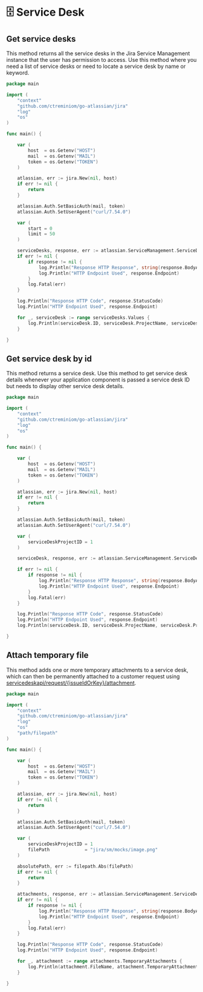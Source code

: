 # 🗄 Service Desk

## Get service desks

This method returns all the service desks in the Jira Service Management instance that the user has permission to access. Use this method where you need a list of service desks or need to locate a service desk by name or keyword.

```go
package main

import (
	"context"
	"github.com/ctreminiom/go-atlassian/jira"
	"log"
	"os"
)

func main() {

	var (
		host  = os.Getenv("HOST")
		mail  = os.Getenv("MAIL")
		token = os.Getenv("TOKEN")
	)

	atlassian, err := jira.New(nil, host)
	if err != nil {
		return
	}

	atlassian.Auth.SetBasicAuth(mail, token)
	atlassian.Auth.SetUserAgent("curl/7.54.0")

	var (
		start = 0
		limit = 50
	)

	serviceDesks, response, err := atlassian.ServiceManagement.ServiceDesk.Gets(context.Background(), start, limit)
	if err != nil {
		if response != nil {
			log.Println("Response HTTP Response", string(response.BodyAsBytes))
			log.Println("HTTP Endpoint Used", response.Endpoint)
		}
		log.Fatal(err)
	}

	log.Println("Response HTTP Code", response.StatusCode)
	log.Println("HTTP Endpoint Used", response.Endpoint)

	for _, serviceDesk := range serviceDesks.Values {
		log.Println(serviceDesk.ID, serviceDesk.ProjectName, serviceDesk.ProjectKey)
	}

}

```

## Get service desk by id

This method returns a service desk. Use this method to get service desk details whenever your application component is passed a service desk ID but needs to display other service desk details.

```go
package main

import (
	"context"
	"github.com/ctreminiom/go-atlassian/jira"
	"log"
	"os"
)

func main() {

	var (
		host  = os.Getenv("HOST")
		mail  = os.Getenv("MAIL")
		token = os.Getenv("TOKEN")
	)

	atlassian, err := jira.New(nil, host)
	if err != nil {
		return
	}

	atlassian.Auth.SetBasicAuth(mail, token)
	atlassian.Auth.SetUserAgent("curl/7.54.0")

	var (
		serviceDeskProjectID = 1
	)

	serviceDesk, response, err := atlassian.ServiceManagement.ServiceDesk.Get(context.Background(), serviceDeskProjectID)

	if err != nil {
		if response != nil {
			log.Println("Response HTTP Response", string(response.BodyAsBytes))
			log.Println("HTTP Endpoint Used", response.Endpoint)
		}
		log.Fatal(err)
	}

	log.Println("Response HTTP Code", response.StatusCode)
	log.Println("HTTP Endpoint Used", response.Endpoint)
	log.Println(serviceDesk.ID, serviceDesk.ProjectName, serviceDesk.ProjectKey)

}

```

## Attach temporary file

&#x20;This method adds one or more temporary attachments to a service desk, which can then be permanently attached to a customer request using [servicedeskapi/request/{issueIdOrKey}/attachment](https://developer.atlassian.com/cloud/jira/service-desk/rest/api-group-servicedesk/#api-rest-servicedeskapi-servicedesk-servicedeskid-attachtemporaryfile-post).

```go
package main

import (
	"context"
	"github.com/ctreminiom/go-atlassian/jira"
	"log"
	"os"
	"path/filepath"
)

func main() {

	var (
		host  = os.Getenv("HOST")
		mail  = os.Getenv("MAIL")
		token = os.Getenv("TOKEN")
	)

	atlassian, err := jira.New(nil, host)
	if err != nil {
		return
	}

	atlassian.Auth.SetBasicAuth(mail, token)
	atlassian.Auth.SetUserAgent("curl/7.54.0")

	var (
		serviceDeskProjectID = 1
		filePath             = "jira/sm/mocks/image.png"
	)

	absolutePath, err := filepath.Abs(filePath)
	if err != nil {
		return
	}

	attachments, response, err := atlassian.ServiceManagement.ServiceDesk.Attach(context.Background(), serviceDeskProjectID, absolutePath)
	if err != nil {
		if response != nil {
			log.Println("Response HTTP Response", string(response.BodyAsBytes))
			log.Println("HTTP Endpoint Used", response.Endpoint)
		}
		log.Fatal(err)
	}

	log.Println("Response HTTP Code", response.StatusCode)
	log.Println("HTTP Endpoint Used", response.Endpoint)

	for _, attachment := range attachments.TemporaryAttachments {
		log.Println(attachment.FileName, attachment.TemporaryAttachmentID)
	}

}

```
